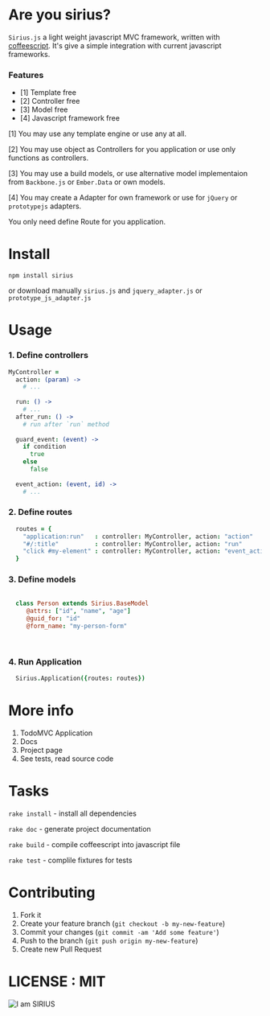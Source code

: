 # Are you sirius?


`Sirius.js` a light weight javascript MVC framework, written with [coffeescript](http://coffeescript.org/). It's give a simple integration with current javascript frameworks.

### Features


+ [1] Template free 
+ [2] Controller free
+ [3] Model free 
+ [4] Javascript framework free 

[1] You may use any template engine or use any at all.

[2] You may use object as Controllers for you application or use only functions as controllers.

[3] You may use a build models, or use alternative model implementaion from `Backbone.js` or `Ember.Data` or own models.

[4] You may create a Adapter for own framework or use for `jQuery` or `prototypejs` adapters.

You only need define Route for you application.

# Install

`npm install sirius` 

or download manually `sirius.js` and `jquery_adapter.js` or `prototype_js_adapter.js`

# Usage

### 1. Define controllers

```coffee
MyController = 
  action: (param) ->
    # ...
  
  run: () ->
    # ...
  after_run: () ->
    # run after `run` method
    
  guard_event: (event) ->
    if condition 
      true 
    else 
      false
      
  event_action: (event, id) ->
    # ...

```

### 2. Define routes

```coffee
  routes = {
    "application:run"   : controller: MyController, action: "action"
    "#/:title"          : controller: MyController, action: "run"
    "click #my-element" : controller: MyController, action: "event_action", guard: "guard_event", data: "id"  
  } 

```

### 3. Define models

```coffee
  
  class Person extends Sirius.BaseModel
     @attrs: ["id", "name", "age"]
     @guid_for: "id"
     @form_name: "my-person-form"
          
   
```

### 4. Run Application

```coffee
  Sirius.Application({routes: routes}) 
```


# More info

1. TodoMVC Application
2. Docs
3. Project page
4. See tests, read source code

# Tasks

`rake install` - install all dependencies

`rake doc` - generate project documentation

`rake build` - compile coffeescript into javascript file

`rake test` - complile fixtures for tests

# Contributing

1. Fork it
2. Create your feature branch (`git checkout -b my-new-feature`)
3. Commit your changes (`git commit -am 'Add some feature'`)
4. Push to the branch (`git push origin my-new-feature`)
5. Create new Pull Request





# LICENSE : MIT

![I am SIRIUS](http://makeameme.org/media/created/YEAH-I-AM-n5trg3.jpg)
